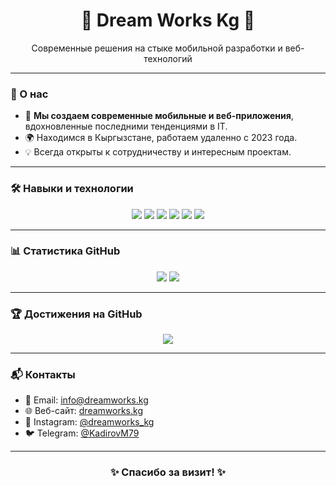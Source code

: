 <h1 align="center">🌟 Dream Works Kg 🌟</h1>
<p align="center">Современные решения на стыке мобильной разработки и веб-технологий</p>

---

### 👋 О нас
- 🚀 **Мы создаем современные мобильные и веб-приложения**, вдохновленные последними тенденциями в IT.
- 🌍 Находимся в Кыргызстане, работаем удаленно с 2023 года.
- 💡 Всегда открыты к сотрудничеству и интересным проектам.

---

### 🛠 Навыки и технологии
<p align="center">
  <img src="https://img.shields.io/badge/Flutter-02569B?style=for-the-badge&logo=flutter&logoColor=white"/>
  <img src="https://img.shields.io/badge/Dart-0175C2?style=for-the-badge&logo=dart&logoColor=white"/>
  <img src="https://img.shields.io/badge/Python-3776AB?style=for-the-badge&logo=python&logoColor=white"/>
  <img src="https://img.shields.io/badge/PostgreSQL-336791?style=for-the-badge&logo=postgresql&logoColor=white"/>
  <img src="https://img.shields.io/badge/GitHub-181717?style=for-the-badge&logo=github&logoColor=white"/>
  <img src="https://img.shields.io/badge/Figma-F24E1E?style=for-the-badge&logo=figma&logoColor=white"/>
</p>

---

### 📊 Статистика GitHub
<p align="center">
  <img src="https://github-readme-stats.vercel.app/api?username=Dream-Works-kg&show_icons=true&theme=radical"/>
  <img src="https://github-readme-stats.vercel.app/api/top-langs/?username=Dream-Works-kg&layout=compact&theme=radical"/>
</p>

---

### 🏆 Достижения на GitHub
<p align="center">
  <img src="https://github-profile-trophy.vercel.app/?username=Dream-Works-kg&theme=radical&margin-w=15"/>
</p>

---

### 📬 Контакты
- 📧 Email: info@dreamworks.kg
- 🌐 Веб-сайт: [dreamworks.kg](https://dreamworks.kg)
- 📱 Instagram: [@dreamworks_kg](https://instagram.com/dreamworks_kg)
- 🐦 Telegram: [@KadirovM79](https://t.me/KadirovM79)

---

<h3 align="center">✨ Спасибо за визит! ✨</h3>
